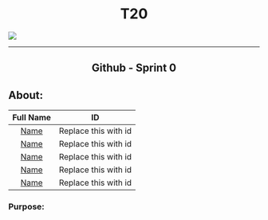 <h1 align="center">  T20  </h1>

[comment]: <> (This is a comment, it will not be included)
[comment]: <> (Template Logo ToBeEdited)
![](GeeKee.png) 

---

<h2 align="center">  Github - Sprint 0  </h2>

## About:

Full Name                                                  |  ID
:---------------------------------------------------------:|:-------------------------:
[Name](https://github.com/YourUserName)                   |  Replace this with id
[Name](https://github.com/YourUserName)                   |  Replace this with id
[Name](https://github.com/YourUserName)                   |  Replace this with id
[Name](https://github.com/YourUserName)                   |  Replace this with id
[Name](https://github.com/YourUserName)                   |  Replace this with id


### Purpose: 


